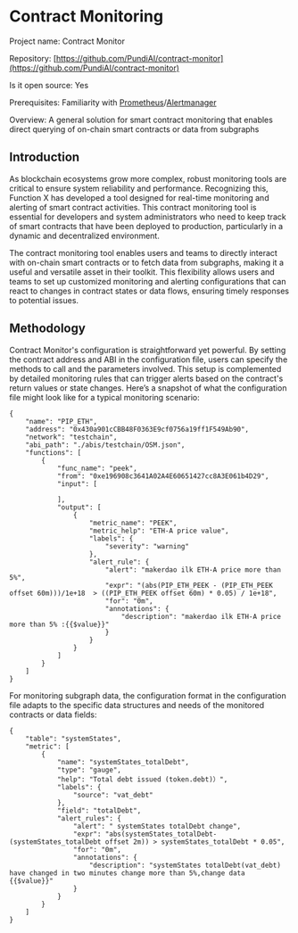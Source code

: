 # Contract Monitoring

Project name: Contract Monitor

Repository: [https://github.com/PundiAI/contract-monitor](https://github.com/PundiAI/contract-monitor)

Is it open source: Yes

Prerequisites: Familiarity with [Prometheus](https://prometheus.io/)/[Alertmanager](https://prometheus.io/docs/alerting/latest/alertmanager/#alertmanager)

Overview: A general solution for smart contract monitoring that enables direct querying of on-chain smart contracts or data from subgraphs

## Introduction

As blockchain ecosystems grow more complex, robust monitoring tools are critical to ensure system reliability and performance. Recognizing this, Function X has developed a tool designed for real-time monitoring and alerting of smart contract activities. This contract monitoring tool is essential for developers and system administrators who need to keep track of smart contracts that have been deployed to production, particularly in a dynamic and decentralized environment.

The contract monitoring tool enables users and teams to directly interact with on-chain smart contracts or to fetch data from subgraphs, making it a useful and versatile asset in their toolkit. This flexibility allows users and teams to set up customized monitoring and alerting configurations that can react to changes in contract states or data flows, ensuring timely responses to potential issues.

## Methodology

Contract Monitor's configuration is straightforward yet powerful. By setting the contract address and ABI in the configuration file, users can specify the methods to call and the parameters involved. This setup is complemented by detailed monitoring rules that can trigger alerts based on the contract's return values or state changes. Here’s a snapshot of what the configuration file might look like for a typical monitoring scenario:

```
{
    "name": "PIP_ETH",
    "address": "0x430a901cCBB48F0363E9cf0756a19ff1F549Ab90",
    "network": "testchain",
    "abi_path": "./abis/testchain/OSM.json",
    "functions": [
        {
            "func_name": "peek",
            "from": "0xe196908c3641A02A4E60651427cc8A3E061b4D29",
            "input": [

            ],
            "output": [
                {
                    "metric_name": "PEEK",
                    "metric_help": "ETH-A price value",
                    "labels": {
                        "severity": "warning"
                    },
                    "alert_rule": {
                        "alert": "makerdao ilk ETH-A price more than 5%",
                        "expr": "(abs(PIP_ETH_PEEK - (PIP_ETH_PEEK offset 60m)))/1e+18  > ((PIP_ETH_PEEK offset 60m) * 0.05) / 1e+18",
                        "for": "0m",
                        "annotations": {
                            "description": "makerdao ilk ETH-A price more than 5% :{{$value}}"
                        }
                    }
                }
            ]
        }
    ]
}

```

For monitoring subgraph data, the configuration format in the configuration file adapts to the specific data structures and needs of the monitored contracts or data fields:

```
{
    "table": "systemStates",
    "metric": [
        {
            "name": "systemStates_totalDebt",
            "type": "gauge",
            "help": "Total debt issued (token.debt)）",
            "labels": {
                "source": "vat_debt"
            },
            "field": "totalDebt",
            "alert_rules": {
                "alert": " systemStates totalDebt change",
                "expr": "abs(systemStates_totalDebt-(systemStates_totalDebt offset 2m)) > systemStates_totalDebt * 0.05",
                "for": "0m",
                "annotations": {
                    "description": "systemStates totalDebt(vat_debt) have changed in two minutes change more than 5%,change data {{$value}}"
                }
            }
        }
    ]
}

```
